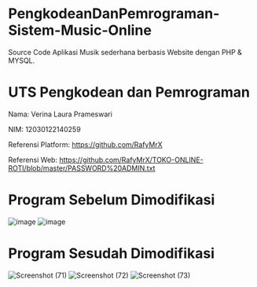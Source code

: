 # PengkodeanDanPemrograman-Sistem-Music-Online
Source Code Aplikasi Musik sederhana berbasis Website dengan PHP &amp; MYSQL.
# UTS Pengkodean dan Pemrograman
Nama: Verina Laura Prameswari

NIM: 12030122140259

Referensi Platform: https://github.com/RafyMrX

Referensi Web: https://github.com/RafyMrX/TOKO-ONLINE-ROTI/blob/master/PASSWORD%20ADMIN.txt
# Program Sebelum Dimodifikasi
![image](https://github.com/verinalaura/PengkodeanDanPemrograman-Sistem-Music-Online/assets/166783472/6476da9d-0f40-4128-a65b-47a230a8532f)
![image](https://github.com/verinalaura/PengkodeanDanPemrograman-Sistem-Music-Online/assets/166783472/4a604cfb-8f9a-46f6-a65c-cde1dba1880c)
# Program Sesudah Dimodifikasi
![Screenshot (71)](https://github.com/verinalaura/PengkodeanDanPemrograman-Sistem-Music-Online/assets/166783472/7d803909-46b8-470e-9d7e-0be5fb38b6c2)
![Screenshot (72)](https://github.com/verinalaura/PengkodeanDanPemrograman-Sistem-Music-Online/assets/166783472/34b9eb27-aebd-4452-a807-9e9a2de74d73)
![Screenshot (73)](https://github.com/verinalaura/PengkodeanDanPemrograman-Sistem-Music-Online/assets/166783472/06f1fc54-e67e-4f4a-8995-3fe4b748f246)
